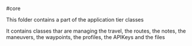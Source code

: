 #core

This folder contains a part of the application tier classes

It contains classes thar are managing the travel, the routes, the notes, the maneuvers, the waypoints, the profiles, the APIKeys and the files
